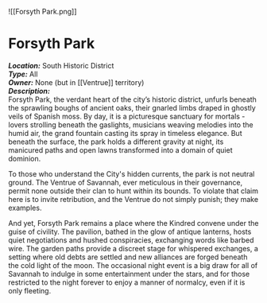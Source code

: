 ![[Forsyth Park.png]]
# **Forsyth Park**

***Location:*** South Historic District  
***Type:*** All  
***Owner:*** None (but in [[Ventrue]] territory)  
***Description:***  
Forsyth Park, the verdant heart of the city’s historic district, unfurls beneath the sprawling boughs of ancient oaks, their gnarled limbs draped in ghostly veils of Spanish moss. By day, it is a picturesque sanctuary for mortals - lovers strolling beneath the gaslights, musicians weaving melodies into the humid air, the grand fountain casting its spray in timeless elegance. But beneath the surface, the park holds a different gravity at night, its manicured paths and open lawns transformed into a domain of quiet dominion. 

To those who understand the City's hidden currents, the park is not neutral ground. The Ventrue of Savannah, ever meticulous in their governance, permit none outside their clan to hunt within its bounds. To violate that claim here is to invite retribution, and the Ventrue do not simply punish; they make examples. 

And yet, Forsyth Park remains a place where the Kindred convene under the guise of civility. The pavilion, bathed in the glow of antique lanterns, hosts quiet negotiations and hushed conspiracies, exchanging words like barbed wire. The garden paths provide a discreet stage for whispered exchanges, a setting where old debts are settled and new alliances are forged beneath the cold light of the moon. The occasional night event is a big draw for all of Savannah to indulge in some entertainment under the stars, and for those restricted to the night forever to enjoy a manner of normalcy, even if it is only fleeting.